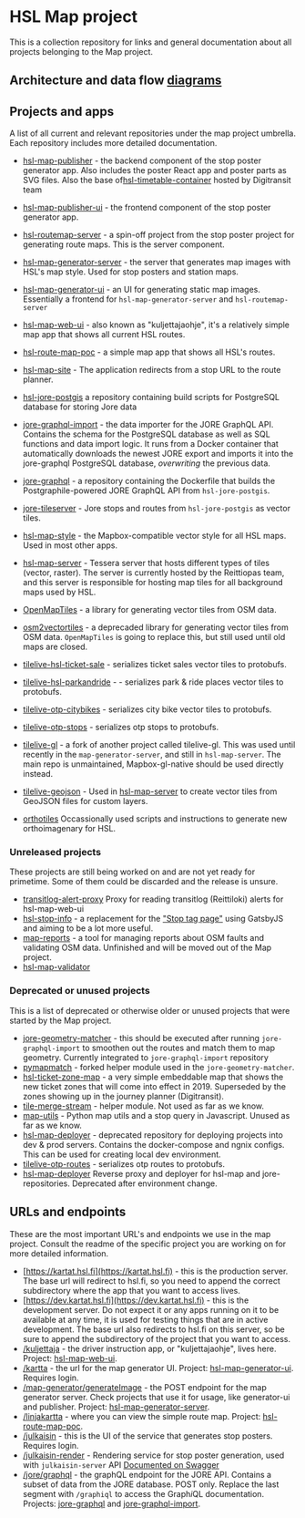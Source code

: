 # HSL Map project

This is a collection repository for links and general documentation about all projects belonging to the Map project.

## Architecture and data flow [diagrams](Process%20schema/README.md)

## Projects and apps

A list of all current and relevant repositories under the map project umbrella. Each repository includes more detailed documentation.

- [hsl-map-publisher](https://github.com/HSLdevcom/hsl-map-publisher) - the backend component of the stop poster generator app. Also includes the poster React app and poster parts as SVG files. Also the base of[hsl-timetable-container](https://github.com/HSLdevcom/hsl-timetable-container) hosted by Digitransit team
- [hsl-map-publisher-ui](https://github.com/HSLdevcom/hsl-map-publisher-ui) - the frontend component of the stop poster generator app.
- [hsl-routemap-server](https://github.com/HSLdevcom/hsl-routemap-server) - a spin-off project from the stop poster project for generating route maps. This is the server component.
- [hsl-map-generator-server](https://github.com/HSLdevcom/hsl-map-generator-server) - the server that generates map images with HSL's map style. Used for stop posters and station maps.
- [hsl-map-generator-ui](https://github.com/HSLdevcom/hsl-map-generator-ui) - an UI for generating static map images. Essentially a frontend for `hsl-map-generator-server` and `hsl-routemap-server`
- [hsl-map-web-ui](https://github.com/HSLdevcom/hsl-map-web-ui) - also known as "kuljettajaohje", it's a relatively simple map app that shows all current HSL routes.
- [hsl-route-map-poc](https://github.com/HSLdevcom/hsl-route-map-poc) - a simple map app that shows all HSL's routes.
- [hsl-map-site](https://github.com/HSLdevcom/hsl-map-site) - The application redirects from a stop URL to the route planner.

- [hsl-jore-postgis](https://github.com/HSLdevcom/hsl-jore-postgis) a repository containing build scripts for PostgreSQL database for storing Jore data
- [jore-graphql-import](https://github.com/HSLdevcom/jore-graphql-import) - the data importer for the JORE GraphQL API. Contains the schema for the PostgreSQL database as well as SQL functions and data import logic. It runs from a Docker container that automatically downloads the newest JORE export and imports it into the jore-graphql PostgreSQL database, _overwriting_ the previous data.
- [jore-graphql](https://github.com/HSLdevcom/jore-graphql) - a repository containing the Dockerfile that builds the Postgraphile-powered JORE GraphQL API from `hsl-jore-postgis`.
- [jore-tileserver](https://github.com/HSLdevcom/jore-tileserver) - Jore stops and routes from `hsl-jore-postgis` as vector tiles.

- [hsl-map-style](https://github.com/HSLdevcom/hsl-map-style) - the Mapbox-compatible vector style for all HSL maps. Used in most other apps.
- [hsl-map-server](https://github.com/HSLdevcom/hsl-map-server) - Tessera server that hosts different types of tiles (vector, raster). The server is currently hosted by the Reittiopas team, and this server is responsible for hosting map tiles for all background maps used by HSL.
- [OpenMapTiles](https://github.com/HSLdevcom/OpenMapTiles) - a library for generating vector tiles from OSM data.
- [osm2vectortiles](https://github.com/HSLdevcom/osm2vectortiles) - a deprecaded library for generating vector tiles from OSM data. `OpenMapTiles` is going to replace this, but still used until old maps are closed.
- [tilelive-hsl-ticket-sale](https://github.com/HSLdevcom/tilelive-hsl-ticket-sales) - serializes ticket sales vector tiles to protobufs.
- [tilelive-hsl-parkandride](https://github.com/HSLdevcom/tilelive-hsl-parkandride) - - serializes park & ride places vector tiles to protobufs.
- [tilelive-otp-citybikes](https://github.com/HSLdevcom/tilelive-otp-citybikes) - serializes city bike vector tiles to protobufs.
- [tilelive-otp-stops](https://github.com/HSLdevcom/tilelive-otp-stops) - serializes otp stops to protobufs.
- [tilelive-gl](https://github.com/HSLdevcom/tilelive-gl) - a fork of another project called tilelive-gl. This was used until recently in the `map-generator-server`, and still in `hsl-map-server`. The main repo is unmaintained, Mapbox-gl-native should be used directly instead.
- [tilelive-geojson](https://github.com/HSLdevcom/tilelive-geojson) - Used in [hsl-map-server](https://github.com/HSLdevcom/hsl-map-server) to create vector tiles from GeoJSON files for custom layers.
- [orthotiles](https://github.com/HSLdevcom/orthotiles) Occassionally used scripts and instructions to generate new orthoimagenary for HSL.

### Unreleased projects

These projects are still being worked on and are not yet ready for primetime. Some of them could be discarded and the release is unsure.
- [transitlog-alert-proxy](https://github.com/HSLdevcom/transitlog-alert-proxy/) Proxy for reading transitlog (Reittiloki) alerts for hsl-map-web-ui
- [hsl-stop-info](https://github.com/HSLdevcom/hsl-stop-info) - a replacement for the ["Stop tag page"](http://tag.hsl.fi/tag/16682?a) using GatsbyJS and aiming to be a lot more useful.
- [map-reports](https://github.com/HSLdevcom/map-reports) - a tool for managing reports about OSM faults and validating OSM data. Unfinished and will be moved out of the Map project.
- [hsl-map-validator](https://github.com/HSLdevcom/hsl-map-validator)


### Deprecated or unused projects

This is a list of deprecated or otherwise older or unused projects that were started by the Map project.

- [jore-geometry-matcher](https://github.com/HSLdevcom/jore-geometry-matcher) - this should be executed after running `jore-graphql-import` to smoothen out the routes and match them to map geometry. Currently integrated to `jore-graphql-import` repository
- [pymapmatch](https://github.com/HSLdevcom/pymapmatch) - forked helper module used in the `jore-geometry-matcher`.
- [hsl-ticket-zone-map](https://github.com/HSLdevcom/hsl-ticket-zone-map) - a very simple embeddable map that shows the new ticket zones that will come into effect in 2019. Superseded by the zones showing up in the journey planner (Digitransit).
- [tile-merge-stream](https://github.com/HSLdevcom/tile-merge-stream) - helper module. Not used as far as we know.
- [map-utils](https://github.com/HSLdevcom/map-utils) - Python map utils and a stop query in Javascript. Unused as far as we know.
- [hsl-map-deployer](https://github.com/HSLdevcom/hsl-map-deployer) - deprecated repository for deploying projects into dev & prod servers. Contains the docker-compose and ngnix configs. This can be used for creating local dev environment.
- [tilelive-otp-routes](https://github.com/HSLdevcom/tilelive-otp-routes) - serializes otp routes to protobufs.
- [hsl-map-deployer](https://github.com/HSLdevcom/hsl-map-deployer) Reverse proxy and deployer for hsl-map and jore- repositories. Deprecated after environment change.



## URLs and endpoints

These are the most important URL's and endpoints we use in the map project. Consult the readme of the specific project you are working on for more detailed information.

- [https://kartat.hsl.fi](https://kartat.hsl.fi) - this is the production server. The base url will redirect to hsl.fi, so you need to append the correct subdirectory where the app that you want to access lives.
- [https://dev.kartat.hsl.fi](https://dev.kartat.hsl.fi) - this is the development server. Do not expect it or any apps running on it to be available at any time, it is used for testing things that are in active development. The base url also redirects to hsl.fi on this server, so be sure to append the subdirectory of the project that you want to access.
- [/kuljettaja](https://kartat.hsl.fi/kuljettaja/) - the driver instruction app, or "kuljettajaohje", lives here. Project: [hsl-map-web-ui](https://github.com/HSLdevcom/hsl-map-web-ui).
- [/kartta](https://kartat.hsl.fi/kartta/) - the url for the map generator UI. Project: [hsl-map-generator-ui](https://github.com/HSLdevcom/hsl-map-generator-ui). Requires login.
- [/map-generator/generateImage](https://kartat.hsl.fi/map-generator/generateImage) - the POST endpoint for the map generator server. Check projects that use it for usage, like generator-ui and publisher. Project: [hsl-map-generator-server](https://github.com/HSLdevcom/hsl-map-generator-server).
- [/linjakartta](https://kartat.hsl.fi/linjakartta/) - where you can view the simple route map. Project: [hsl-route-map-poc](https://github.com/HSLdevcom/hsl-route-map-poc).
- [/julkaisin](https://kartat.hsl.fi/julkaisin/) - this is the UI of the service that generates stop posters. Requires login.
- [/julkaisin-render](https://kartat.hsl.fi/julkaisin-render/) - Rendering service for stop poster generation, used with ```julkaisin-server``` API [Documented on Swagger](./Swagger/README)
- [/jore/graphql](https://kartat.hsl.fi/jore/graphql) - the graphQL endpoint for the JORE API. Contains a subset of data from the JORE database. POST only. Replace the last segment with `/graphiql` to access the Graph*i*QL documentation. Projects: [jore-graphql](https://github.com/HSLdevcom/jore-graphql) and [jore-graphql-import](https://github.com/HSLdevcom/jore-graphql-import).
